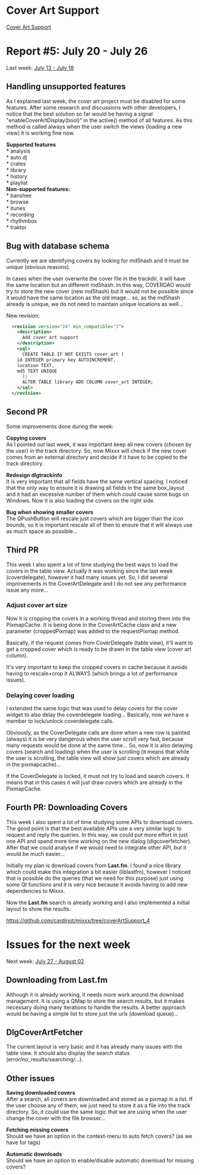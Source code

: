 # Cover Art Support

[Cover Art Support](cover_art_support)

# Report \#5: July 20 - July 26

Last week: [July 13 - July 19](cover_art_support_r4)

## Handling unsupported features

As I explained last week, the cover art project must be disabled for
some features. After some research and discussions with other
developers, I notice that the best solution so far would be having a
signal "enableCoverArtDisplay(bool)" in the active() method of all
features. As this method is called always when the user switch the views
(loading a new view) it is working fine now.

**Supported features**  
\* analysis  
\* auto dj  
\* crates  
\* library  
\* history  
\* playlist  
**Non-supported features:**  
\* banshee  
\* browse  
\* itunes  
\* recording  
\* rhythmbox  
\* traktor  

## Bug with database schema

Currently we are identifying covers by looking for md5hash and it must
be unique (obvious reasons).

In cases when the user overwrite the cover file in the trackdir, it will
have the same location but an different md5hash. In this way, COVERDAO
would try to store the new cover (new md5hash) but it would not be
possible since it would have the same location as the old image... so,
as the md5hash already is unique, we do not need to maintain unique
locations as well...

New revision:

``` xml
  <revision version="24" min_compatible="3">
    <description>
      Add cover art support
    </description>
    <sql>
      CREATE TABLE IF NOT EXISTS cover_art (
    id INTEGER primary key AUTOINCREMENT,
    location TEXT,
    md5 TEXT UNIQUE
      );
      ALTER TABLE library ADD COLUMN cover_art INTEGER;
    </sql>
  </revision>
```

## Second PR

Some improvements done during the week:

**Copying covers**  
As I pointed out last week, it was important keep all new covers (chosen
by the user) in the track directory. So, now Mixxx will check if the new
cover comes from an external directory and decide if it have to be
copied to the track directory.

**Redesign dlgtrackinfo**  
It is very important that all fields have the same vertical spacing. I
noticed that the only way to ensure it is drawing all fields in the same
box\_layout and it had an excessive number of them which could cause
some bugs on Windows. Now it is also loading the covers on the right
side.

**Bug when showing smaller covers**  
The QPushButton will rescale just covers which are bigger than the icon
bounds, so it is important rescale all of then to ensure that it will
always use as much space as possible...

## Third PR

This week I also spent a lot of time studying the best ways to load the
covers in the table view. Actually it was working since the last week
(coverdelegate), however it had many issues yet. So, I did several
improvements in the CoverArtDelegate and I do not see any performance
issue any more...

### Adjust cover art size

Now it is cropping the covers in a working thread and storing them into
the PixmapCache. It is being done in the CoverArtCache class and a new
parameter (croppedPixmap) was added to the requestPixmap method.

Basically, if the request comes from CoverDelegate (table view), it'll
want to get a cropped cover which is ready to be drawn in the table view
(cover art column).

It's very important to keep the cropped covers in cache because it
avoids having to rescale+crop it ALWAYS (which brings a lot of
performance issues).

### Delaying cover loading

I extended the same logic that was used to delay covers for the cover
widget to also delay the coverdelegate loading... Basically, now we have
a member to lock/unlock coverdelegate calls.

Obviously, as the CoverDelegate calls are done when a new row is painted
(always) it is be very dangerous when the user scroll very fast, because
many requests would be done at the same time... So, now it is also
delaying covers (search and loading) when the user is scrolling (it
means that while the user is scrolling, the table view will show just
covers which are already in the pixmapcache)...

If the CoverDelegate is locked, it must not try to load and search
covers. It means that in this cases it will just draw covers which are
already in the PixmapCache.

## Fourth PR: Downloading Covers

This week I also spent a lot of time studying some APIs to download
covers. The good point is that the best available APIs use a very
similar logic to request and reply the queries. In this way, we could
put more effort in just one API and spend more time working on the new
dialog (dlgcoverfetcher). After that we could analyse if we would need
to integrate other API, but it would be much easier...

Initially my plan is download covers from **Last.fm**. I found a nice
library which could make this integration a bit easier (liblastfm),
however I noticed that is possible do the queries (that we need for this
purpose) just using some Qt functions and it is very nice because it
avoids having to add new dependencies to Mixxx.

Now the **Last.fm** search is already working and I also implemented a
initial layout to show the results.

<https://github.com/cardinot/mixxx/tree/coverArtSupport_4>

# Issues for the next week

Next week: [July 27 - August 02](cover_art_support_r6)

## Downloading from Last.fm

Although it is already working, it needs more work around the download
management. It is using a QMap to store the search results, but it makes
necessary doing many iterations to handle the results. A better approach
would be having a simple list to store just the urls (download queue)...

## DlgCoverArtFetcher

The current layout is very basic and it has already many issues with the
table view. It should also display the search status
(error/no\_results/searching/...).

## Other issues

**Saving downloaded covers**  
After a search, all covers are downloaded and stored as a pixmap in a
list. If the user choose any of them, we just need to store it as a file
into the track directory. So, it could use the same logic that we are
using when the user change the cover with the file browser...

**Fetching missing covers**  
Should we have an option in the context-menu to auto fetch covers? (as
we have for tags)

**Automatic downloads**  
Should we have an option to enable/disable automatic download for
missing covers?
